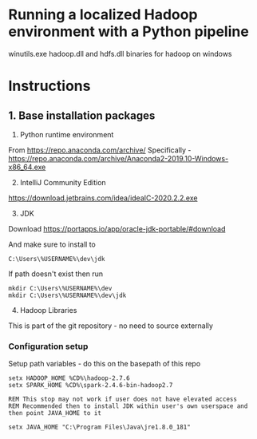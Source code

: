# Running a localized Hadoop environment with a Python pipeline
winutils.exe hadoop.dll and hdfs.dll binaries for hadoop on windows

# Instructions

## 1. Base installation packages

1. Python runtime environment

From https://repo.anaconda.com/archive/
Specifically - https://repo.anaconda.com/archive/Anaconda2-2019.10-Windows-x86_64.exe


2. IntelliJ Community Edition

https://download.jetbrains.com/idea/ideaIC-2020.2.2.exe

3. JDK

Download
https://portapps.io/app/oracle-jdk-portable/#download

And make sure to install to

```
C:\Users\%USERNAME%\dev\jdk
```

If path doesn't exist then run

```
mkdir C:\Users\%USERNAME%\dev
mkdir C:\Users\%USERNAME%\dev\jdk
```

4. Hadoop Libraries

This is part of the git repository - no need to source externally

### Configuration setup

Setup path variables - do this on the basepath of this repo
```
setx HADOOP_HOME %CD%\hadoop-2.7.6
setx SPARK_HOME %CD%\spark-2.4.6-bin-hadoop2.7

REM This stop may not work if user does not have elevated access
REM Recommended then to install JDK within user's own userspace and then point JAVA_HOME to it

setx JAVA_HOME "C:\Program Files\Java\jre1.8.0_181"
```

